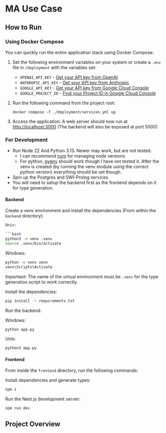 # MA Use Case

## How to Run

### Using Docker Compose

You can quickly run the entire application stack using Docker Compose:

1. Set the following environment variables on your system or create a `.env` file in `/deployment` with the variables
   set:
    - `OPENAI_API_KEY` - [Get your API key from OpenAI](https://platform.openai.com/api-keys)
    - `ANTHROPIC_API_KEY` - [Get your API key from Anthropic](https://console.anthropic.com/settings/keys)
    - `GOOGLE_API_KEY` - [Get your API key from Google Cloud Console](https://console.cloud.google.com/apis/credentials)
    - `GOOGLE_PROJECT_ID` - [Find your Project ID in Google Cloud Console](https://console.cloud.google.com/welcome)

2. Run the following command from the project root:
   ```
   docker compose -f ./deployment/services.yml up
   ```

3. Access the application:
   A web server should now run at [http://localhost:3000](http://localhost:3000)
   (The backend will also be exposed at port 5000)

### For Development
- Run Node 22 And Python 3.13. Newer may work, but are not tested.
  - I can recommend [nvm](https://github.com/nvm-sh/nvm) for managing node versions
  - For python, [pyenv](https://github.com/pyenv/pyenv) should work though I have not tested it. After the venv is created (by running the venv module using the correct python version) everything should be set though.
- Spin up the Postgres and SWI-Prolog services.
- You will need to setup the backend first as the frontend depends on it for type generation.

#### Backend

Create a venv environment and install the dependencies (From within the `backend` directory):

```bash
Unix:

```bash
python3 -m venv .venv
source .venv/bin/activate
```

Windows:

```bash
python -m venv venv
venv\Scripts\Activate
```

_Important_:
The name of the virtual environment must be `.venv` for the type generation script to work correctly.

Install the dependencies:

```bash
pip install -r requirements.txt
```

Run the backend:

Windows:

```bash
python app.py
```

Unix:

```bash
python3 app.py
```



#### Frontend
From inside the `frontend` directory, run the following commands:

Install dependencies and generate types:
```bash
npm i
```

Run the Next.js development server:
```bash
npm run dev
```

## Project Overview
